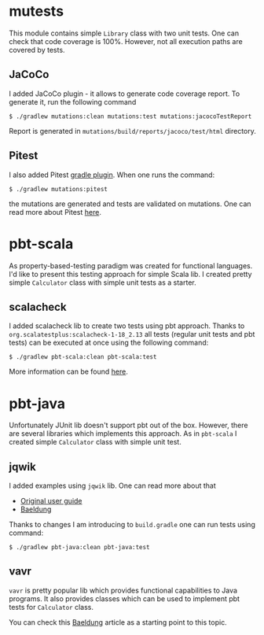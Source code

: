 
# mutests

This module contains simple `Library` class with two unit tests. One can check that code coverage is 100%. However, not all execution paths are covered by tests.

## JaCoCo

I added JaCoCo plugin - it allows to generate code coverage report. To generate it, run the following command
```shell
$ ./gradlew mutations:clean mutations:test mutations:jacocoTestReport
```

Report is generated in `mutations/build/reports/jacoco/test/html` directory.

## Pitest

I also added Pitest [gradle plugin](https://gradle-pitest-plugin.solidsoft.info/). When one runs the command:
```shell
$ ./gradlew mutations:pitest
```

the mutations are generated and tests are validated on mutations. One can read more about Pitest [here](https://pitest.org/).

# pbt-scala

As property-based-testing paradigm was created for functional languages. I'd like to present this testing approach for simple Scala lib. I created pretty simple `Calculator` class with simple unit tests as a starter.

## scalacheck

I added scalacheck lib to create two tests using pbt approach. Thanks to `org.scalatestplus:scalacheck-1-18_2.13` all tests (regular unit tests and pbt tests) can be executed at once using the following command:
```shell
$ ./gradlew pbt-scala:clean pbt-scala:test
```

More information can be found [here](https://www.baeldung.com/scala/scalacheck).

# pbt-java

Unfortunately JUnit lib doesn't support pbt out of the box. However, there are several libraries which implements this approach. As in `pbt-scala` I created simple `Calculator` class with simple unit test.

## jqwik

I added examples using `jqwik` lib. One can read more about that
- [Original user guide](https://jqwik.net/docs/current/user-guide.html)
- [Baeldung](https://www.baeldung.com/java-jqwik-property-based-testing)

Thanks to changes I am introducing to `build.gradle` one can run tests using command:
```shell
$ ./gradlew pbt-java:clean pbt-java:test
```

## vavr

`vavr` is pretty popular lib which provides functional capabilities to Java programs. It also provides classes which can be used to implement pbt tests for `Calculator` class.

You can check this [Baeldung](https://www.baeldung.com/vavr-property-testing) article as a starting point to this topic.